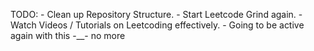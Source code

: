 TODO:
    - Clean up Repository Structure.
    - Start Leetcode Grind again.
    - Watch Videos / Tutorials on Leetcoding effectively.
    - Going to be active again with this -__- no more 
